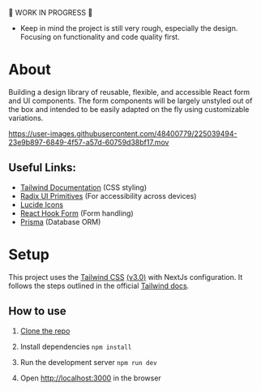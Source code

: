 🚧 WORK IN PROGRESS 🚧

- Keep in mind the project is still very rough, especially the design. Focusing on functionality and code quality first.

# About

Building a design library of reusable, flexible, and accessible React form and UI components. The form components will be largely unstyled out of the box and intended to be easily adapted on the fly using customizable variations. 

https://user-images.githubusercontent.com/48400779/225039494-23e9b897-6849-4f57-a57d-60759d38bf17.mov


## Useful Links:

- [Tailwind Documentation](https://tailwindcss.com/docs/) (CSS styling)
- [Radix UI Primitives](https://www.radix-ui.com/docs/primitives/) (For accessibility across devices)
- [Lucide Icons](https://lucide.dev/)
- [React Hook Form](https://react-hook-form.com/) (Form handling)
- [Prisma](https://www.prisma.io/docs) (Database ORM)

# Setup

This project uses the [Tailwind CSS](https://tailwindcss.com/) [(v3.0)](https://tailwindcss.com/blog/tailwindcss-v3) with NextJs configuration. It follows the steps outlined in the official [Tailwind docs](https://tailwindcss.com/docs/guides/nextjs).

## How to use

1. [Clone the repo](https://docs.github.com/en/repositories/creating-and-managing-repositories/cloning-a-repository)

2. Install dependencies `npm install`

3. Run the development server `npm run dev`

4. Open [http://localhost:3000](http://localhost:3000) in the browser
